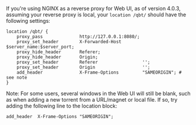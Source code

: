 If you're using NGINX as a reverse proxy for Web UI, as of version 4.0.3, assuming your reverse proxy is local, your `location /qbt/` should have the following settings:

```nginx
location /qbt/ {
    proxy_pass              http://127.0.0.1:8080/;
    proxy_set_header        X-Forwarded-Host        $server_name:$server_port;
    proxy_hide_header       Referer;
    proxy_hide_header       Origin;
    proxy_set_header        Referer                 '';
    proxy_set_header        Origin                  '';
    add_header              X-Frame-Options         "SAMEORIGIN"; # see note
}
```
Note: For some users, several windows in the Web UI will still be blank, such as when adding a new torrent from a URL/magnet or local file. If so, try adding the following line to the location block:

`add_header  X-Frame-Options "SAMEORIGIN";`
